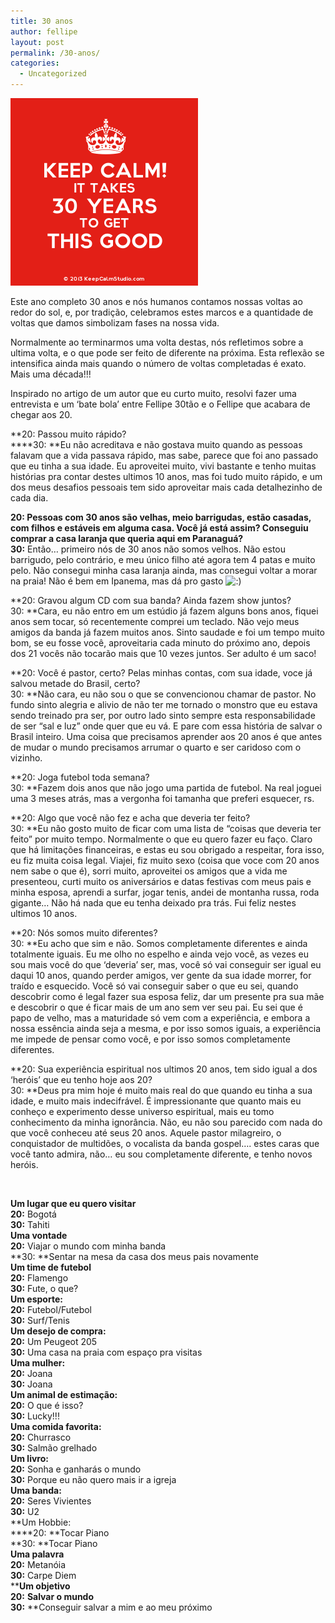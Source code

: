 ```yaml
---
title: 30 anos
author: fellipe
layout: post
permalink: /30-anos/
categories:
  - Uncategorized
---
```

[<img alt="kcs_b880b6e5" src="/img/posts/2014/05/kcs_b880b6e5.png" width="300" height="300" />][1]

Este ano completo 30 anos e nós humanos contamos nossas voltas ao redor do sol, e, por tradição, celebramos estes marcos e a quantidade de voltas que damos simbolizam fases na nossa vida.

Normalmente ao terminarmos uma volta destas, nós refletimos sobre a ultima volta, e o que pode ser feito de diferente na próxima. Esta reflexão se intensifica ainda mais quando o número de voltas completadas é exato. Mais uma década!!!

Inspirado no artigo de um autor que eu curto muito, resolvi fazer uma entrevista e um &#8216;bate bola&#8217; entre Fellipe 30tão e o Fellipe que acabara de chegar aos 20.

**20: Passou muito rápido?  
****30: **Eu não acreditava e não gostava muito quando as pessoas falavam que a vida passava rápido, mas sabe, parece que foi ano passado que eu tinha a sua idade. Eu aproveitei muito, vivi bastante e tenho muitas histórias pra contar destes ultimos 10 anos, mas foi tudo muito rápido, e um dos meus desafios pessoais tem sido aproveitar mais cada detalhezinho de cada dia.

**20: Pessoas com 30 anos são velhas, meio barrigudas, estão casadas, com filhos e estáveis em alguma casa. Você já está assim? Conseguiu comprar a casa laranja que queria aqui em Paranaguá?  
30:** Então&#8230; primeiro nós de 30 anos não somos velhos. Não estou barrigudo, pelo contrário, e meu único filho até agora tem 4 patas e muito pelo. Não consegui minha casa laranja ainda, mas consegui voltar a morar na praia! Não é bem em Ipanema, mas dá pro gasto <img src='http://fellipebrito.com/wp-includes/images/smilies/icon_smile.gif' alt=':)' class='wp-smiley' /> 

**20: Gravou algum CD com sua banda? Ainda fazem show juntos?  
30: **Cara, eu não entro em um estúdio já fazem alguns bons anos, fiquei anos sem tocar, só recentemente comprei um teclado. Não vejo meus amigos da banda já fazem muitos anos. Sinto saudade e foi um tempo muito bom, se eu fosse você, aproveitaria cada minuto do próximo ano, depois dos 21 vocês não tocarão mais que 10 vezes juntos. Ser adulto é um saco!

**20: Você é pastor, certo? Pelas minhas contas, com sua idade, voce já salvou metade do Brasil, certo?  
30: **Não cara, eu não sou o que se convencionou chamar de pastor. No fundo sinto alegria e alivio de não ter me tornado o monstro que eu estava sendo treinado pra ser, por outro lado sinto sempre esta responsabilidade de ser &#8220;sal e luz&#8221; onde quer que eu vá. E pare com essa história de salvar o Brasil inteiro. Uma coisa que precisamos aprender aos 20 anos é que antes de mudar o mundo precisamos arrumar o quarto e ser caridoso com o vizinho.

**20: Joga futebol toda semana?  
30: **Fazem dois anos que não jogo uma partida de futebol. Na real joguei uma 3 meses atrás, mas a vergonha foi tamanha que preferi esquecer, rs.

**20: Algo que você não fez e acha que deveria ter feito?  
30: **Eu não gosto muito de ficar com uma lista de &#8220;coisas que deveria ter feito&#8221; por muito tempo. Normalmente o que eu quero fazer eu faço. Claro que há limitações financeiras, e estas eu sou obrigado a respeitar, fora isso, eu fiz muita coisa legal. Viajei, fiz muito sexo (coisa que voce com 20 anos nem sabe o que é), sorri muito, aproveitei os amigos que a vida me presenteou, curti muito os aniversários e datas festivas com meus pais e minha esposa, aprendi a surfar, jogar tenis, andei de montanha russa, roda gigante&#8230; Não há nada que eu tenha deixado pra trás. Fui feliz nestes ultimos 10 anos.

**20: Nós somos muito diferentes?  
30: **Eu acho que sim e não. Somos completamente diferentes e ainda totalmente iguais. Eu me olho no espelho e ainda vejo você, as vezes eu sou mais você do que &#8216;deveria&#8217; ser, mas, você só vai conseguir ser igual eu daqui 10 anos, quando perder amigos, ver gente da sua idade morrer, for traído e esquecido. Você só vai conseguir saber o que eu sei, quando descobrir como é legal fazer sua esposa feliz, dar um presente pra sua mãe e descobrir o que é ficar mais de um ano sem ver seu pai. Eu sei que é papo de velho, mas a maturidade só vem com a experiência, e embora a nossa essência ainda seja a mesma, e por isso somos iguais, a experiência me impede de pensar como você, e por isso somos completamente diferentes.

**20: Sua experiência espiritual nos ultimos 20 anos, tem sido igual a dos &#8216;heróis&#8217; que eu tenho hoje aos 20?  
30: **Deus pra mim hoje é muito mais real do que quando eu tinha a sua idade, e muito mais indecifrável. É impressionante que quanto mais eu conheço e experimento desse universo espiritual, mais eu tomo conhecimento da minha ignorância. Não, eu não sou parecido com nada do que você conheceu até seus 20 anos. Aquele pastor milagreiro, o conquistador de multidões, o vocalista da banda gospel&#8230;. estes caras que você tanto admira, não&#8230; eu sou completamente diferente, e tenho novos heróis.

&nbsp;

**Um lugar que eu quero visitar**  
**20:** Bogotá  
**30:** Tahiti  
**Uma vontade**  
**20:** Viajar o mundo com minha banda  
**30: **Sentar na mesa da casa dos meus pais novamente  
**Um time de futebol**  
**20:** Flamengo  
**30:** Fute, o que?  
**Um esporte:**  
**20:** Futebol/Futebol  
**30:** Surf/Tenis  
**Um desejo de compra:**  
**20:** Um Peugeot 205  
**30:** Uma casa na praia com espaço pra visitas  
**Uma mulher:**  
**20:** Joana  
**30:** Joana  
**Um animal de estimação:**  
**20:** O que é isso?  
**30:** Lucky!!!  
**Uma comida favorita:**  
**20:** Churrasco  
**30:** Salmão grelhado  
**Um livro:  
20:** Sonha e ganharás o mundo  
**30:** Porque eu não quero mais ir a igreja  
**Uma banda:  
20:** Seres Vivientes  
**30:** U2  
**Um Hobbie:  
****20: **Tocar Piano  
**30: **Tocar Piano  
**Uma palavra**  
**20:** Metanóia  
**30:** Carpe Diem  
****Um objetivo**  
**20:** **Salvar o mundo**  
**30:** **Conseguir salvar a mim e ao meu próximo

 [1]: /img/posts/2014/05/kcs_b880b6e5.png